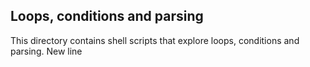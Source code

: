 ## Loops, conditions and parsing
This directory contains shell scripts that explore loops, conditions and parsing.
New line